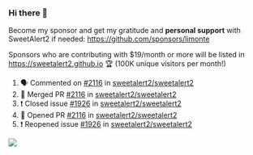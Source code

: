 ### Hi there 👋

Become my sponsor and get my gratitude and **personal support** with SweetAlert2 if needed: https://github.com/sponsors/limonte

Sponsors who are contributing with $19/month or more will be listed in https://sweetalert2.github.io 🏆 (100K unique visitors per month!)

<!--START_SECTION:activity-->
1. 🗣 Commented on [#2116](https://github.com/sweetalert2/sweetalert2/issues/2116) in [sweetalert2/sweetalert2](https://github.com/sweetalert2/sweetalert2)
2. 🎉 Merged PR [#2116](https://github.com/sweetalert2/sweetalert2/pull/2116) in [sweetalert2/sweetalert2](https://github.com/sweetalert2/sweetalert2)
3. ❗️ Closed issue [#1926](https://github.com/sweetalert2/sweetalert2/issues/1926) in [sweetalert2/sweetalert2](https://github.com/sweetalert2/sweetalert2)
4. 💪 Opened PR [#2116](https://github.com/sweetalert2/sweetalert2/pull/2116) in [sweetalert2/sweetalert2](https://github.com/sweetalert2/sweetalert2)
5. ❗️ Reopened issue [#1926](https://github.com/sweetalert2/sweetalert2/issues/1926) in [sweetalert2/sweetalert2](https://github.com/sweetalert2/sweetalert2)
<!--END_SECTION:activity-->

![](https://github-readme-stats.vercel.app/api?username=limonte&theme=vue&show_icons=true)
